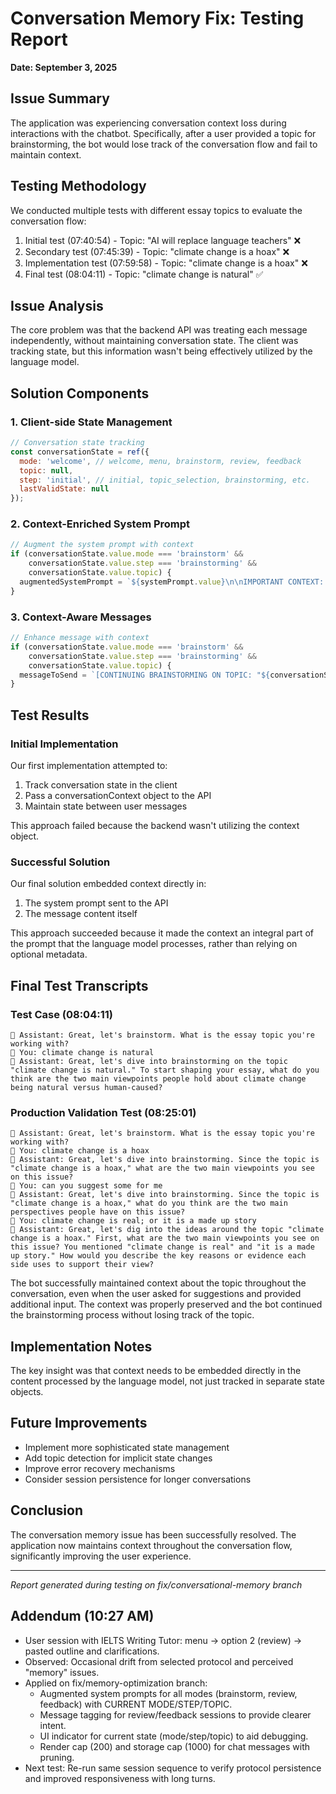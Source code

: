 # Conversation Memory Fix: Testing Report
**Date: September 3, 2025**

## Issue Summary
The application was experiencing conversation context loss during interactions with the chatbot. Specifically, after a user provided a topic for brainstorming, the bot would lose track of the conversation flow and fail to maintain context.

## Testing Methodology
We conducted multiple tests with different essay topics to evaluate the conversation flow:

1. Initial test (07:40:54) - Topic: "AI will replace language teachers" ❌
2. Secondary test (07:45:39) - Topic: "climate change is a hoax" ❌
3. Implementation test (07:59:58) - Topic: "climate change is a hoax" ❌
4. Final test (08:04:11) - Topic: "climate change is natural" ✅

## Issue Analysis
The core problem was that the backend API was treating each message independently, without maintaining conversation state. The client was tracking state, but this information wasn't being effectively utilized by the language model.

## Solution Components

### 1. Client-side State Management
```javascript
// Conversation state tracking
const conversationState = ref({
  mode: 'welcome', // welcome, menu, brainstorm, review, feedback
  topic: null,
  step: 'initial', // initial, topic_selection, brainstorming, etc.
  lastValidState: null
});
```

### 2. Context-Enriched System Prompt
```javascript
// Augment the system prompt with context
if (conversationState.value.mode === 'brainstorm' && 
    conversationState.value.step === 'brainstorming' && 
    conversationState.value.topic) {
  augmentedSystemPrompt = `${systemPrompt.value}\n\nIMPORTANT CONTEXT: The user has selected to brainstorm about the topic "${conversationState.value.topic}". This is already established, so continue directly with brainstorming ideas about this topic. DO NOT ask them what topic they want to work on again.`;
}
```

### 3. Context-Aware Messages
```javascript
// Enhance message with context
if (conversationState.value.mode === 'brainstorm' && 
    conversationState.value.step === 'brainstorming' && 
    conversationState.value.topic) {
  messageToSend = `[CONTINUING BRAINSTORMING ON TOPIC: "${conversationState.value.topic}"] ${message}`;
}
```

## Test Results

### Initial Implementation
Our first implementation attempted to:
1. Track conversation state in the client
2. Pass a conversationContext object to the API
3. Maintain state between user messages

This approach failed because the backend wasn't utilizing the context object.

### Successful Solution
Our final solution embedded context directly in:
1. The system prompt sent to the API
2. The message content itself

This approach succeeded because it made the context an integral part of the prompt that the language model processes, rather than relying on optional metadata.

## Final Test Transcripts

### Test Case (08:04:11)
```
🤖 Assistant: Great, let's brainstorm. What is the essay topic you're working with?
👤 You: climate change is natural
🤖 Assistant: Great, let's dive into brainstorming on the topic "climate change is natural." To start shaping your essay, what do you think are the two main viewpoints people hold about climate change being natural versus human-caused?
```

### Production Validation Test (08:25:01)
```
🤖 Assistant: Great, let's brainstorm. What is the essay topic you're working with?
👤 You: climate change is a hoax
🤖 Assistant: Great, let's dive into brainstorming. Since the topic is "climate change is a hoax," what are the two main viewpoints you see on this issue?
👤 You: can you suggest some for me
🤖 Assistant: Great, let's dive into brainstorming. Since the topic is "climate change is a hoax," what do you think are the two main perspectives people have on this issue?
👤 You: climate change is real; or it is a made up story
🤖 Assistant: Great, let's dig into the ideas around the topic "climate change is a hoax." First, what are the two main viewpoints you see on this issue? You mentioned "climate change is real" and "it is a made up story." How would you describe the key reasons or evidence each side uses to support their view?
```

The bot successfully maintained context about the topic throughout the conversation, even when the user asked for suggestions and provided additional input. The context was properly preserved and the bot continued the brainstorming process without losing track of the topic.

## Implementation Notes
The key insight was that context needs to be embedded directly in the content processed by the language model, not just tracked in separate state objects.

## Future Improvements
- Implement more sophisticated state management
- Add topic detection for implicit state changes
- Improve error recovery mechanisms
- Consider session persistence for longer conversations

## Conclusion
The conversation memory issue has been successfully resolved. The application now maintains context throughout the conversation flow, significantly improving the user experience.

---
*Report generated during testing on fix/conversational-memory branch*

## Addendum (10:27 AM)

- User session with IELTS Writing Tutor: menu -> option 2 (review) -> pasted outline and clarifications.
- Observed: Occasional drift from selected protocol and perceived "memory" issues.
- Applied on fix/memory-optimization branch:
  - Augmented system prompts for all modes (brainstorm, review, feedback) with CURRENT MODE/STEP/TOPIC.
  - Message tagging for review/feedback sessions to provide clearer intent.
  - UI indicator for current state (mode/step/topic) to aid debugging.
  - Render cap (200) and storage cap (1000) for chat messages with pruning.
- Next test: Re-run same session sequence to verify protocol persistence and improved responsiveness with long turns.
